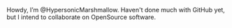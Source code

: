 Howdy, I’m @HypersonicMarshmallow. 
Haven't done much with GitHub yet, but I intend to collaborate on OpenSource software.

